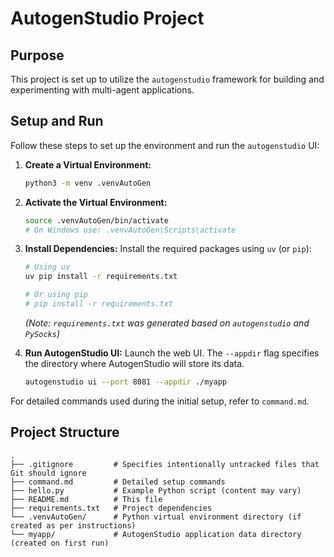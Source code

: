 # AutogenStudio Project

## Purpose

This project is set up to utilize the `autogenstudio` framework for building and experimenting with multi-agent applications.

## Setup and Run

Follow these steps to set up the environment and run the `autogenstudio` UI:

1.  **Create a Virtual Environment:**
    ```bash
    python3 -m venv .venvAutoGen
    ```

2.  **Activate the Virtual Environment:**
    ```bash
    source .venvAutoGen/bin/activate
    # On Windows use: .venvAutoGen\Scripts\activate
    ```

3.  **Install Dependencies:**
    Install the required packages using `uv` (or `pip`):
    ```bash
    # Using uv
    uv pip install -r requirements.txt

    # Or using pip
    # pip install -r requirements.txt
    ```
    *(Note: `requirements.txt` was generated based on `autogenstudio` and `PySocks`)*

4.  **Run AutogenStudio UI:**
    Launch the web UI. The `--appdir` flag specifies the directory where AutogenStudio will store its data.
    ```bash
    autogenstudio ui --port 8081 --appdir ./myapp
    ```

For detailed commands used during the initial setup, refer to `command.md`.

## Project Structure

```
.
├── .gitignore         # Specifies intentionally untracked files that Git should ignore
├── command.md         # Detailed setup commands
├── hello.py           # Example Python script (content may vary)
├── README.md          # This file
├── requirements.txt   # Project dependencies
└── .venvAutoGen/      # Python virtual environment directory (if created as per instructions)
└── myapp/             # AutogenStudio application data directory (created on first run)